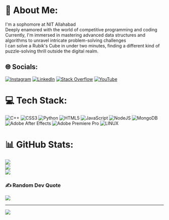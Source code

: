 # 💫 About Me:
I'm a sophomore at NIT Allahabad<br>Deeply enamored with the world of competitive programming and coding<br>Currently, I'm immersed in mastering advanced data structures and algorithms to unravel intricate problem-solving challenges<br>I can solve a Rubik's Cube in under two minutes, finding a different kind of puzzle-solving thrill outside the digital realm.


## 🌐 Socials:
[![Instagram](https://img.shields.io/badge/Instagram-%23E4405F.svg?logo=Instagram&logoColor=white)](https://instagram.com/aman_goyal_18) [![LinkedIn](https://img.shields.io/badge/LinkedIn-%230077B5.svg?logo=linkedin&logoColor=white)](https://linkedin.com/in/https://www.linkedin.com/in/aman-goyal-87a54224a) [![Stack Overflow](https://img.shields.io/badge/-Stackoverflow-FE7A16?logo=stack-overflow&logoColor=white)](https://stackoverflow.com/users/20099588) [![YouTube](https://img.shields.io/badge/YouTube-%23FF0000.svg?logo=YouTube&logoColor=white)](https://youtube.com/@https://www.youtube.com/@MaDDy_1805) 

# 💻 Tech Stack:
![C++](https://img.shields.io/badge/c++-%2300599C.svg?style=for-the-badge&logo=c%2B%2B&logoColor=white) ![CSS3](https://img.shields.io/badge/css3-%231572B6.svg?style=for-the-badge&logo=css3&logoColor=white) ![Python](https://img.shields.io/badge/python-3670A0?style=for-the-badge&logo=python&logoColor=ffdd54) ![HTML5](https://img.shields.io/badge/html5-%23E34F26.svg?style=for-the-badge&logo=html5&logoColor=white) ![JavaScript](https://img.shields.io/badge/javascript-%23323330.svg?style=for-the-badge&logo=javascript&logoColor=%23F7DF1E) ![NodeJS](https://img.shields.io/badge/node.js-6DA55F?style=for-the-badge&logo=node.js&logoColor=white) ![MongoDB](https://img.shields.io/badge/MongoDB-%234ea94b.svg?style=for-the-badge&logo=mongodb&logoColor=white) ![Adobe After Effects](https://img.shields.io/badge/Adobe%20After%20Effects-9999FF.svg?style=for-the-badge&logo=Adobe%20After%20Effects&logoColor=white) ![Adobe Premiere Pro](https://img.shields.io/badge/Adobe%20Premiere%20Pro-9999FF.svg?style=for-the-badge&logo=Adobe%20Premiere%20Pro&logoColor=white) ![LINUX](https://img.shields.io/badge/Linux-FCC624?style=for-the-badge&logo=linux&logoColor=black)
# 📊 GitHub Stats:
![](https://github-readme-stats.vercel.app/api?username=amangoyal018&theme=radical&hide_border=false&include_all_commits=true&count_private=false)<br/>
![](https://github-readme-streak-stats.herokuapp.com/?user=amangoyal018&theme=radical&hide_border=false)<br/>
![](https://github-readme-stats.vercel.app/api/top-langs/?username=amangoyal018&theme=radical&hide_border=false&include_all_commits=true&count_private=false&layout=compact)

### ✍️ Random Dev Quote
![](https://quotes-github-readme.vercel.app/api?type=horizontal&theme=radical)



---
[![](https://visitcount.itsvg.in/api?id=amangoyal018&icon=5&color=0)](https://visitcount.itsvg.in)

<!-- Proudly created with GPRM ( https://gprm.itsvg.in ) -->
<!---
amangoyal018/amangoyal018 is a ✨ special ✨ repository because its `README.md` (this file) appears on your GitHub profile.
You can click the Preview link to take a look at your changes.
--->
